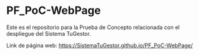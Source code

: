 # PF_PoC-WebPage
Este es el repositorio para la Prueba de Concepto relacionada con el despliegue del Sistema TuGestor.

Link de página web: https://SistemaTuGestor.github.io/PF_PoC-WebPage/
